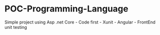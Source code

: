 # POC-Programming-Language
Simple project using  Asp .net Core  - Code first - Xunit - Angular - FrontEnd unit testing
